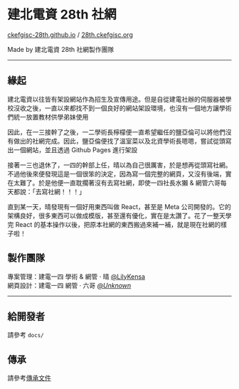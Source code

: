 # 建北電資 28th 社網

[ckefgisc-28th.github.io](https://ckefgisc.github.io/28th-website/#/) / [28th.ckefgisc.org](https://ckefgisc.org/#/)

Made by 建北電資 28th 社網製作團隊

---

## 緣起

建北電資以往皆有架設網站作為招生及宣傳用途。但是自從建電社辦的伺服器被學校沒收之後，一直以來都找不到一個良好的網站架設環境，也沒有一個地方讓學術們統一放置教材供學弟妹使用

因此，在一三接幹了之後，一二學術長檸檬便一直希望繼任的鹽亞倫可以將他們沒有做出的社網完成。因此，鹽亞倫便找了溫室菜以及北資學術長嗯嗯，嘗試從頭寫出一個網站，並且透過 Github Pages 進行架設

接著一三也退休了，一四的幹部上任，晴以為自己很厲害，於是想再從頭寫社網。不過他後來便發現這是一個很笨的決定，因為寫一個完整的網頁，又沒有後端，實在太難了。於是他便一直耽擱著沒有去寫社網，即使一四社長水獺 & 網管六哥每天都說：「去寫社網！！！」

直到某一天，晴發現有一個好用東西叫做 React，甚至是 Meta 公司開發的。它的架構良好，很多東西可以做成模版，甚至還有優化，實在是太讚了。花了一整天學完 React 的基本操作以後，把原本社網的東西搬過來補一補，就是現在社網的樣子啦！

## 製作團隊

專案管理：建電一四 學術 & 網管 · 晴 [@LilyKensa](https://www.github.com/LilyKensa)  
網頁設計：建電一四 網管 · 六哥 *[@Unknown]()*

---

## 給開發者

請參考 `docs/` 

## 傳承

請參考[傳承文件](https://hackmd.io/@ckefgisc-28th/club-website)
